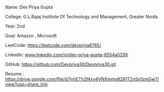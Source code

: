 Name: Dev Priya Gupta

College: G.L.Bajaj Institute Of Technology and Management, Greater Noida

Year: 2nd

Goal: Amazon , Microsoft

LeetCode: https://leetcode.com/devpriya8765/

LinkedIn: www.linkedin.com/in/dev-priya-gupta-6554a0259

GitHub: https://github.com/Devpriya30/Devpriya30.git

Resume : https://drive.google.com/file/d/1yhETh2f4xy4VNXmmo8281T2nSs1zmGw7/view?usp=share_link
